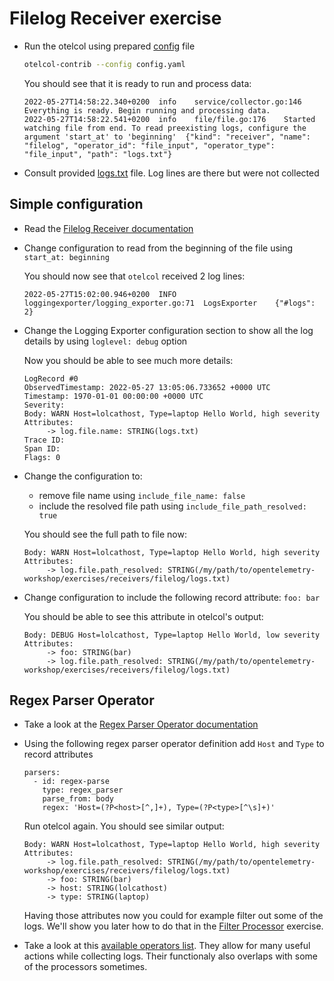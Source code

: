 # Filelog Receiver exercise

* Run the otelcol using prepared [config](config.yaml) file

  ```bash
  otelcol-contrib --config config.yaml
  ```

  You should see that it is ready to run and process data:

  ```text
  2022-05-27T14:58:22.340+0200	info	service/collector.go:146	Everything is ready. Begin running and processing data.
  2022-05-27T14:58:22.541+0200	info	file/file.go:176	Started watching file from end. To read preexisting logs, configure the argument 'start_at' to 'beginning'	{"kind": "receiver", "name": "filelog", "operator_id": "file_input", "operator_type": "file_input", "path": "logs.txt"}
  ```

* Consult provided [logs.txt](./logs.txt) file. Log lines are there but were not collected

## Simple configuration

* Read the [Filelog Receiver documentation](https://github.com/open-telemetry/opentelemetry-collector-contrib/tree/v0.51.0/receiver/filelogreceiver)

* Change configuration to read from the beginning of the file using `start_at: beginning`

  You should now see that `otelcol` received 2 log lines:

  ```text
  2022-05-27T15:02:00.946+0200	INFO	loggingexporter/logging_exporter.go:71	LogsExporter	{"#logs": 2}
  ```

* Change the Logging Exporter configuration section to show all the log details by using `loglevel: debug` option

  Now you should be able to see much more details:

  ```text
  LogRecord #0
  ObservedTimestamp: 2022-05-27 13:05:06.733652 +0000 UTC
  Timestamp: 1970-01-01 00:00:00 +0000 UTC
  Severity:
  Body: WARN Host=lolcathost, Type=laptop Hello World, high severity
  Attributes:
       -> log.file.name: STRING(logs.txt)
  Trace ID:
  Span ID:
  Flags: 0
  ```

* Change the configuration to:
  * remove file name using `include_file_name: false`
  * include the resolved file path using `include_file_path_resolved: true`

  You should see the full path to file now:

  ```text
  Body: WARN Host=lolcathost, Type=laptop Hello World, high severity
  Attributes:
       -> log.file.path_resolved: STRING(/my/path/to/opentelemetry-workshop/exercises/receivers/filelog/logs.txt)
  ```

* Change configuration to include the following record attribute: `foo: bar`

  You should be able to see this attribute in otelcol's output:

  ```text
  Body: DEBUG Host=lolcathost, Type=laptop Hello World, low severity
  Attributes:
       -> foo: STRING(bar)
       -> log.file.path_resolved: STRING(/my/path/to/opentelemetry-workshop/exercises/receivers/filelog/logs.txt)
  ```

## Regex Parser Operator

* Take a look at the [Regex Parser Operator documentation](https://github.com/open-telemetry/opentelemetry-log-collection/blob/v0.29.1/docs/operators/regex_parser.md#example-configurations)

* Using the following regex parser operator definition add `Host` and `Type` to record attributes

  ```text
  parsers:
    - id: regex-parse
      type: regex_parser
      parse_from: body
      regex: 'Host=(?P<host>[^,]+), Type=(?P<type>[^\s]+)'
  ```

  Run otelcol again. You should see similar output:

  ```text
  Body: WARN Host=lolcathost, Type=laptop Hello World, high severity
  Attributes:
       -> log.file.path_resolved: STRING(/my/path/to/opentelemetry-workshop/exercises/receivers/filelog/logs.txt)
       -> foo: STRING(bar)
       -> host: STRING(lolcathost)
       -> type: STRING(laptop)
  ```

  Having those attributes now you could for example filter out some of the logs. We'll show you later how to do that in the [Filter Processor](../../processors/filter/) exercise.

* Take a look at this [available operators list](https://github.com/open-telemetry/opentelemetry-log-collection/tree/v0.29.1/docs/operators#what-operators-are-available). They allow for many useful actions while collecting logs. Their functionaly also overlaps with some of the processors sometimes.

